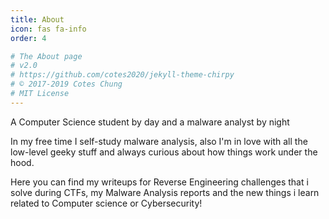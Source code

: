 ```yaml
---
title: About
icon: fas fa-info
order: 4

# The About page
# v2.0
# https://github.com/cotes2020/jekyll-theme-chirpy
# © 2017-2019 Cotes Chung
# MIT License
---
```


<span class="intro">A Computer Science student by day and a malware analyst by night</span>

In my free time I self-study malware analysis, also I'm in love with all the low-level geeky stuff and always curious about how things work under the hood.
<br>

Here you can find my writeups for Reverse Engineering challenges that i solve during CTFs, my Malware Analysis reports and the new things i learn related to Computer science or Cybersecurity!

